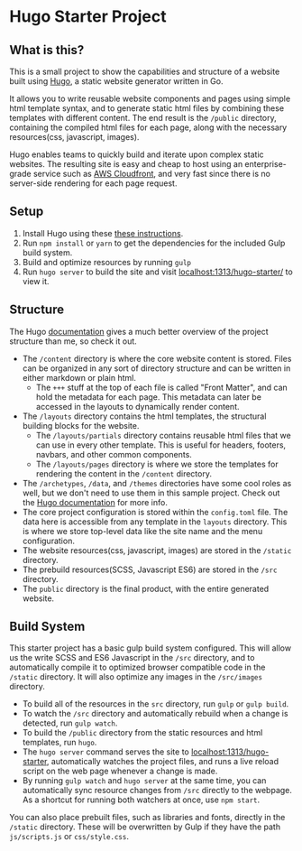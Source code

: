 



# Hugo Starter Project

## What is this?

This is a small project to show the capabilities and structure of a website built using [Hugo](https://gohugo.io/), a static website generator written in Go.  

It allows you to write reusable website components and pages using simple html template syntax, and to generate static html files by combining these templates with different content.  The end result is the `/public` directory, containing the compiled html files for each page, along with the necessary resources(css,  javascript, images).  

Hugo enables teams to quickly build and iterate upon complex static websites.  The resulting site is easy and cheap to host using an enterprise-grade service such as [AWS Cloudfront](https://aws.amazon.com/cloudfront/), and very fast since there is no server-side rendering for each page request.


## Setup


 1.  Install Hugo using these  [these instructions](https://gohugo.io/overview/installing/).
 2.  Run `npm install` or `yarn` to get the dependencies for the included Gulp build system.
 3.  Build and optimize resources by running `gulp`
 4.  Run `hugo server` to build the site and visit [localhost:1313/hugo-starter/](http://localhost:1313/hugo-starter/) to view it.


## Structure

The Hugo [documentation](https://gohugo.io/overview/introduction/) gives a much better overview of the project structure than me, so check it out.

- The `/content` directory is where the core website content is stored.  Files can be organized in any sort of directory structure and can be written in either markdown or plain html.  
	- The `+++` stuff at the top of each file is called "Front Matter", and can hold the metadata for each page.  This metadata can later be accessed in the layouts to dynamically render content.
- The `/layouts` directory contains the html templates, the structural building blocks for the website.  
	- The `/layouts/partials` directory contains reusable html files that we can use in every other template.  This is useful for headers, footers, navbars, and other common components.  
	- The `/layouts/pages` directory is where we store the templates for rendering the content in the `/content` directory.
- The `/archetypes`, `/data`, and `/themes` directories have some cool roles as well, but we don't need to use them in this sample project. Check out the [Hugo documentation](https://gohugo.io/overview/introduction/) for more info.
- The core project configuration is stored within the `config.toml` file.  The data here is accessible from any template in the `layouts` directory.  This is where we store top-level data like the site name and the menu configuration.
- The website resources(css, javascript, images) are stored in the `/static` directory.
- The prebuild resources(SCSS, Javascript ES6) are stored in the `/src` directory.
- The `public` directory is the final product, with the entire generated website.


## Build System

This starter project has a basic gulp build system configured.  This will allow us the write SCSS and ES6 Javascript in the `/src` directory, and to automatically compile it to optimized browser compatible code in the `/static` directory.  It will also optimize any images in the `/src/images` directory.

 - To build all of the resources in the `src` directory, run `gulp` or `gulp build`.
 - To watch the `/src` directory and automatically rebuild when a change is detected, run `gulp watch`. 
 - To build the `/public` directory from the static resources and html templates, run `hugo`.
 - The `hugo server` command serves the site to [ localhost:1313/hugo-starter](http://localhost:1313/hugo-starter/),  automatically watches the project files, and runs a live reload script on the web page whenever a change is made.
 - By running `gulp watch` and `hugo server` at the same time, you can automatically sync resource changes from `/src` directly to the webpage.  As a shortcut for running both watchers at once, use `npm start`.

You can also place prebuilt files, such as libraries and fonts, directly in the `/static` directory. These will be overwritten by Gulp if they have the path `js/scripts.js` or `css/style.css`. 